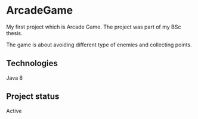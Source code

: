 # ArcadeGame
My first project which is Arcade Game.
The project was part of my BSc thesis.

The game is about avoiding different type of enemies and collecting points.

## Technologies
Java 8

## Project status
Active


